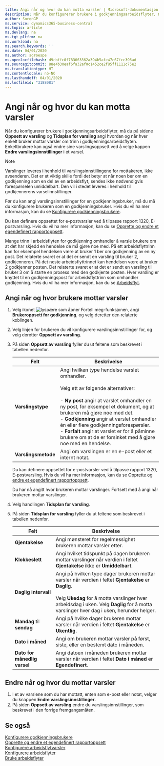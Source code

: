 ```yaml
---
title: Angi når og hvor du kan motta varsler | Microsoft-dokumentasjon
description: Når du konfigurerer brukere i godkjenningsarbeidsflyter, må du på sidene Oppsett av varsling og Tidsplan for varsling angi hvordan og når hver enkelt bruker mottar varsler om trinn i godkjenningsarbeidsflyten. Enkeltbrukere kan også endre sine varslingsoppsett ved å velge kappen Endre varslingsinnstillinger i et varsel.
author: SorenGP
ms.service: dynamics365-business-central
ms.topic: article
ms.devlang: na
ms.tgt_pltfrm: na
ms.workload: na
ms.search.keywords: ''
ms.date: 04/01/2020
ms.author: sgroespe
ms.openlocfilehash: d9cbffc0f783063362a394b5afe47c67fcc396ad
ms.sourcegitcommit: 88e4b30eaf6fa32af0c1452ce2f85ff1111c75e2
ms.translationtype: HT
ms.contentlocale: nb-NO
ms.lasthandoff: 04/01/2020
ms.locfileid: "3188081"
---
```

# <a name="specify-when-and-how-to-receive-notifications"></a>Angi når og hvor du kan motta varsler
Når du konfigurerer brukere i godkjenningsarbeidsflyter, må du på sidene **Oppsett av varsling** og **Tidsplan for varsling** angi hvordan og når hver enkelt bruker mottar varsler om trinn i godkjenningsarbeidsflyten. Enkeltbrukere kan også endre sine varslingsoppsett ved å velge kappen **Endre varslingsinnstillinger** i et varsel.  

> [!NOTE]
> Varslinger leveres i henhold til varslingsinnstillingene for mottakeren, ikke avsenderen. Det er et viktig skille fordi det betyr at når noen ber om en godkjenning som en del av en arbeidsflyt, sendes ikke nødvendigvis forespørselen umiddelbart. Den vil i stedet leveres i henhold til godkjennerens varselinnstillinger. 

 Før du kan angi varslingsinnstillinger for en godkjenningsbruker, må du må du konfigurere brukeren som en godkjenningsbruker. Hvis du vil ha mer informasjon, kan du se [Konfigurere godkjenningsbrukere](across-how-to-set-up-approval-users.md).  

 Du kan definere oppsettet for e-postvarsler ved å tilpasse rapport 1320, E-postvarsling. Hvis du vil ha mer informasjon, kan du se [Opprette og endre et egendefinert rapportoppsett](ui-how-create-custom-report-layout.md).  

 Mange trinn i arbeidsflyten for godkjenning omhandler å varsle brukere om at det har skjedd en hendelse de må gjøre noe med. På ett arbeidsflyttrinn kan for eksempel hendelsen være at bruker 1 ber om godkjenning av en ny post. Det relaterte svaret er at det er sendt en varsling til bruker 2, godkjenneren. På det neste arbeidsflyttrinnet kan hendelsen være at bruker 2 godkjenner posten. Det relaterte svaret er at det er sendt en varsling til bruker 3 om å starte en prosess med den godkjente posten. Hver varsling er knyttet til en godkjenningspost for arbeidsflyttrinn som omhandler godkjenning. Hvis du vil ha mer informasjon, kan du se [Arbeidsflyt](across-workflow.md).  

## <a name="specify-when-and-how-users-receive-notifications"></a>Angi når og hvor brukere mottar varsler  

1.  Velg ikonet ![lyspære som åpner Fortell meg-funksjonen](media/ui-search/search_small.png "Fortell hva du vil gjøre"), angi **Brukeroppsett for godkjenning**, og velg deretter den relaterte koblingen.  
2.  Velg linjen for brukeren du vil konfigurere varslingsinnstillinger for, og velg deretter **Oppsett av varsling**.  
3.  På siden **Oppsett av varsling** fyller du ut feltene som beskrevet i tabellen nedenfor.  

    |Felt|Beskrivelse|  
    |---------------------------------|---------------------------------------|  
    |**Varslingstype**|Angi hvilken type hendelse varslet omhandler.<br /><br /> Velg ett av følgende alternativer:<br /><br /> -   **Ny post** angir at varslet omhandler en ny post, for eksempel et dokument, og at brukeren må gjøre noe med det.<br />-   **Godkjenning** angir at varslet omhandler én eller flere godkjenningsforespørsler.<br />-   **Forfalt** angir at varslet er for å påminne brukere om at de er forsinket med å gjøre noe med en hendelse.|  
    |**Varslingsmetode**|Angi om varslingen er en e-post eller et internt notat.|

    Du kan definere oppsettet for e-postvarsler ved å tilpasse rapport 1320, E-postvarsling. Hvis du vil ha mer informasjon, kan du se [Opprette og endre et egendefinert rapportoppsett](ui-how-create-custom-report-layout.md).

    Du har nå angitt hvor brukeren mottar varslinger. Fortsett med å angi når brukeren mottar varslinger.  

4.  Velg handlingen **Tidsplan for varsling**.  
5.  På siden **Tidsplan for varsling** fyller du ut feltene som beskrevet i tabellen nedenfor.  

    |Felt|Beskrivelse|  
    |---------------------------------|---------------------------------------|  
    |**Gjentakelse**|Angi mønsteret for regelmessighet brukeren mottar varsler etter.|  
    |**Klokkeslett**|Angi hvilket tidspunkt på dagen brukeren mottar varslinger når verdien i feltet **Gjentakelse** ikke er **Umiddelbart**.|  
    |**Daglig intervall**|Angi på hvilken type dager brukeren mottar varsler når verdien i feltet **Gjentakelse** er **Daglig**.<br /><br /> Velg **Ukedag** for å motta varslinger hver arbeidsdag i uken. Velg **Daglig** for å motta varslinger hver dag i uken, herunder helger.|  
    |**Mandag** til **søndag**|Angi på hvilke dager brukeren mottar varsler når verdien i feltet **Gjentakelse** er **Ukentlig**.|  
    |**Dato i måned**|Angi om brukeren mottar varsler på først, siste, eller en bestemt dato i måneden.|  
    |**Dato for månedlig varsel**|Angi datoen i måneden brukeren mottar varsler når verdien i feltet **Dato i måned** er **Egendefinert**.|  

## <a name="change-when-and-how-you-receive-notifications"></a>Endre når og hvor du mottar varsler  
1.  I et av varslene som du har mottatt, enten som e-post eller notat, velger du knappen **Endre varslingsinnstillinger**.  
2.  På siden **Oppsett av varsling** endre du varslingsinnstillinger, som beskrevet i den forrige fremgangsmåten.  

## <a name="see-also"></a>Se også  
 [Konfigurere godkjenningsbrukere](across-how-to-set-up-approval-users.md)   
 [Opprette og endre et egendefinert rapportoppsett](ui-how-create-custom-report-layout.md)   
 [Konfigurere arbeidsflytvarsler](across-setting-up-workflow-notifications.md)   
 [Konfigurere arbeidsflyter](across-set-up-workflows.md)   
 [Bruke arbeidsflyter](across-use-workflows.md)
